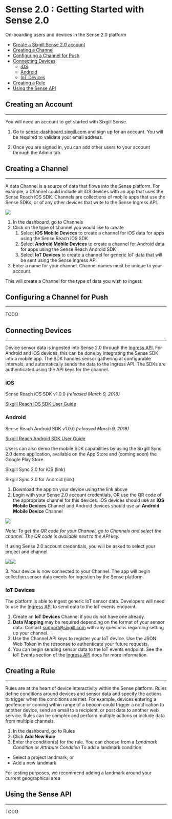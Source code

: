 
Sense 2.0 : Getting Started with Sense 2.0
==========================================

On-boarding users and devices in the Sense 2.0 platform

*   [Create a Sixgill Sense 2.0 account](#creating-an-account)
*   [Creating a Channel](#creating-a-channel)
*   [Configuring a Channel for Push](#configuring-a-channel-for-push)
*   [Connecting Devices](#connecting-devices)
    *   [iOS](#ios)
    *   [Android](#android)
    *   [IoT Devices](#iot-devices)
*   [Creating a Rule](#creating-a-rule)
*   [Using the Sense API](#using-the-sense-api)

## Creating an Account
----------------------------------

You will need an account to get started with Sixgill Sense.  

1.  Go to [sense-dashboard.sixgill.com](http://sense-dashboard.sixgill.com) and sign up for an account. You will be required to validate your email address.
    
2.  Once you are signed in, you can add other users to your account through the Admin tab.

## Creating a Channel
------------------

A data Channel is a source of data that flows into the Sense platform. For example, a Channel could include all iOS devices with an app that uses the Sense Reach iOS SDK. Channels are collections of mobile apps that use the Sense SDKs, or of any other devices that write to the Sense Ingress API.

![](images/508329985.png?height=250)

1.  In the dashboard, go to Channels
2.  Click on the type of channel you would like to create
    1.  Select **iOS Mobile Devices** to create a channel for iOS data for apps using the Sense Reach iOS SDK
    2.  Select **Android Mobile Devices** to create a channel for Android data for apps using the Sense Reach Android SDK
    3.  Select **IoT Devices** to create a channel for generic IoT data that will be sent using the Sense Ingress API
3.  Enter a name for your channel. Channel names must be unique to your account.

This will create a Channel for the type of data you wish to ingest.

## Configuring a Channel for Push
------------------------------

TODO

## Connecting Devices
------------------

Device sensor data is ingested into Sense 2.0 through the [Ingress API](http://docs.sixgill.com/ingress-api.html). For Android and iOS devices, this can be done by integrating the Sense SDK into a mobile app. The SDK handles sensor gathering at configurable intervals, and automatically sends the data to the Ingress API. The SDKs are authenticated using the API keys for the channel.

### iOS

Sense Reach iOS SDK v1.0.0 _(released March 9, 2018)_

[Sixgill Reach iOS SDK User Guide](http://docs.sixgill.com/ios-sdk-objc-docs/user-guide.html)

### Android

Sense Reach Android SDK v1.0.0 _(released March 9, 2018)_

[Sixgill Reach Android SDK User Guide](http://docs.sixgill.com/android-user-guide.html)

  

Users can also demo the mobile SDK capabilities by using the Sixgill Sync 2.0 demo application, available on the App Store and (coming soon) the Google Play Store.

Sixgill Sync 2.0 for iOS (link)

Sixgill Sync 2.0 for Android (link)

  

1.  Download the app on your device using the link above
2.  Login with your Sense 2.0 account credentials, OR use the QR code of the appropriate channel for this devices. iOS devices should use an **iOS Mobile Devices** Channel and Android devices should use an **Android Mobile Device** Channel

![](images/508297263.png)

_Note: To get the QR code for your Channel, go to Channels and select the channel. The QR code is available next to the API key._

  

If using Sense 2.0 account credentials, you will be asked to select your project and channel.

![](images/508297271.png)![](images/508330046.png)

3\. Your device is now connected to your Channel. The app will begin collection sensor data events for ingestion by the Sense platform.

  

### IoT Devices

The platform is able to ingest generic IoT sensor data. Developers will need to use the [Ingress API](http://docs.sixgill.com/ingress-api.html) to send data to the IoT events endpoint.

1.  Create an **IoT Devices** Channel if you do not have one already.
2.  **Data Mapping** may be required depending on the format of your sensor data. Contact [support@sixgill.com](mailto:support@sixgill.com) with any questions regarding setting up your channel.
3.  Use the Channel API keys to register your IoT device. Use the JSON Web Token in the response to authenticate your future requests.
4.  You can begin sending sensor data to the IoT events endpoint. See the IoT Events section of the [Ingress API](http://docs.sixgill.com/ingress-api.html) docs for more information.

  

## Creating a Rule
---------------

Rules are at the heart of device interactivity within the Sense platform. Rules define conditions around devices and sensor data and specify the actions to trigger when the conditions are met. For example, devices entering a geofence or coming within range of a beacon could trigger a notification to another device, send an email to a recipient, or post data to another web service. Rules can be complex and perform multiple actions or include data from multiple channels.

1. In the dashboard, go to Rules
2. Click **Add New Rule**
3. Enter the condition(s) for the rule. You can choose from a *Landmark Condition* or *Attribute Condition*
To add a landmark condition:
- Select a project landmark, or
- Add a new landmark

For testing purposes, we recommend adding a landmark around your current geographical area

  

## Using the Sense API
-------------------
TODO
  

  


  

  

